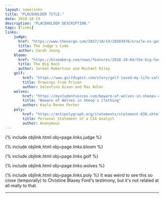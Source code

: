 ```yaml
---
layout: somelinks
title: "PLACEHOLDER TITLE."
date: 2018-10-19
description: "PLACEHOLDER DESCRIPTION."
tags: [links]
links:
    judge:
      href: "https://www.theverge.com/2017/10/19/16503076/oracle-vs-google-judge-william-alsup-interview-waymo-uber"
      title: The Judge's Code
      author: Sarah Jeong
    bloom:
      href: "https://bloomberg.com/news/features/2018-10-04/the-big-hack-how-china-used-a-tiny-chip-to-infiltrate-america-s-top-companies"
      title: The Big Hack
      author: Jordan Robertson and Michael Riley
    golf:
        href: "https://www.golfdigest.com/story/golf-saved-my-life-valentino-dixon"
        title: Drawings From Prison
        author: Valentino Dixon and Max Adler
    wolves:
        href: "https://mystudentvoices.com/beware-of-wolves-in-sheeps-clothing-the-tale-of-a-progressive-professor-who-forgot-to-hide-her-7efe21b1fc5d"
        title: "Beware of Wolves in Sheep's Clothing"
        author: Kayla Renee Parker
    poly:
        href: "https://antipolygraph.org/statements/statement-038.shtml"
        title: Personal Statement of a CIA Analyst
        author: Anonymous
---
```


{% include objlink.html obj=page.links.judge %}
<p></p>

{% include objlink.html obj=page.links.bloom %}
<p></p>

{% include objlink.html obj=page.links.golf %}
<p></p>

{% include objlink.html obj=page.links.wolves %}
<p></p>

{% include objlink.html obj=page.links.poly %}
It was weird to see this so close (temporally) to Christine Blasey Ford's testimony, but it's not related at all really to that.


<hr class="footsep" />